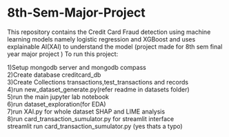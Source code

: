 # 8th-Sem-Major-Project
This repository contains the Credit Card Fraud detection using machine learning models namely logistic regression and XGBoost and uses explainable AI(XAI) to understand the model (project made for 8th sem final year major project )
To run this project:  

1)Setup mongodb server and mongodb compass  
2)Create database creditcard_db  
3)Create Collections transactions,test_transactions and records  
4)run new_dataset_generate.py(refer readme in datasets folder)  
5)run the main jupyter lab notebook  
6)run dataset_exploration(for EDA)  
7)run XAI.py for whole dataset SHAP and LIME analysis  
8)run card_transaction_sumulator.py for streamlit interface  
streamlit run card_transaction_sumulator.py (yes thats a typo)  
